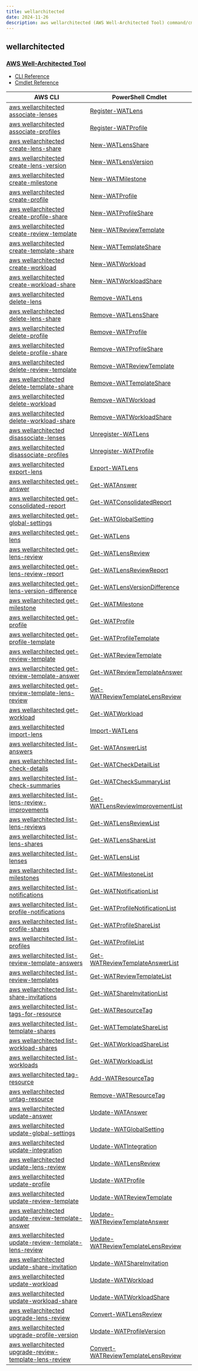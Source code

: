 ```yaml
---
title: wellarchitected
date: 2024-11-26
description: aws wellarchitected (AWS Well-Architected Tool) command/cmdlet list.
---
```


## wellarchitected

### [AWS Well-Architected Tool](https://aws.amazon.com/well-architected-tool/)

* [CLI Reference](https://awscli.amazonaws.com/v2/documentation/api/latest/reference/wellarchitected/index.html)
* [Cmdlet Reference](https://docs.aws.amazon.com/powershell/latest/reference/items/WellArchitected_cmdlets.html)

|AWS CLI|PowerShell Cmdlet|
|----|----|
|[aws wellarchitected associate-lenses](https://awscli.amazonaws.com/v2/documentation/api/latest/reference/wellarchitected/associate-lenses.html)|[Register-WATLens](https://docs.aws.amazon.com/powershell/latest/reference/items/Register-WATLens.html)|
|[aws wellarchitected associate-profiles](https://awscli.amazonaws.com/v2/documentation/api/latest/reference/wellarchitected/associate-profiles.html)|[Register-WATProfile](https://docs.aws.amazon.com/powershell/latest/reference/items/Register-WATProfile.html)|
|[aws wellarchitected create-lens-share](https://awscli.amazonaws.com/v2/documentation/api/latest/reference/wellarchitected/create-lens-share.html)|[New-WATLensShare](https://docs.aws.amazon.com/powershell/latest/reference/items/New-WATLensShare.html)|
|[aws wellarchitected create-lens-version](https://awscli.amazonaws.com/v2/documentation/api/latest/reference/wellarchitected/create-lens-version.html)|[New-WATLensVersion](https://docs.aws.amazon.com/powershell/latest/reference/items/New-WATLensVersion.html)|
|[aws wellarchitected create-milestone](https://awscli.amazonaws.com/v2/documentation/api/latest/reference/wellarchitected/create-milestone.html)|[New-WATMilestone](https://docs.aws.amazon.com/powershell/latest/reference/items/New-WATMilestone.html)|
|[aws wellarchitected create-profile](https://awscli.amazonaws.com/v2/documentation/api/latest/reference/wellarchitected/create-profile.html)|[New-WATProfile](https://docs.aws.amazon.com/powershell/latest/reference/items/New-WATProfile.html)|
|[aws wellarchitected create-profile-share](https://awscli.amazonaws.com/v2/documentation/api/latest/reference/wellarchitected/create-profile-share.html)|[New-WATProfileShare](https://docs.aws.amazon.com/powershell/latest/reference/items/New-WATProfileShare.html)|
|[aws wellarchitected create-review-template](https://awscli.amazonaws.com/v2/documentation/api/latest/reference/wellarchitected/create-review-template.html)|[New-WATReviewTemplate](https://docs.aws.amazon.com/powershell/latest/reference/items/New-WATReviewTemplate.html)|
|[aws wellarchitected create-template-share](https://awscli.amazonaws.com/v2/documentation/api/latest/reference/wellarchitected/create-template-share.html)|[New-WATTemplateShare](https://docs.aws.amazon.com/powershell/latest/reference/items/New-WATTemplateShare.html)|
|[aws wellarchitected create-workload](https://awscli.amazonaws.com/v2/documentation/api/latest/reference/wellarchitected/create-workload.html)|[New-WATWorkload](https://docs.aws.amazon.com/powershell/latest/reference/items/New-WATWorkload.html)|
|[aws wellarchitected create-workload-share](https://awscli.amazonaws.com/v2/documentation/api/latest/reference/wellarchitected/create-workload-share.html)|[New-WATWorkloadShare](https://docs.aws.amazon.com/powershell/latest/reference/items/New-WATWorkloadShare.html)|
|[aws wellarchitected delete-lens](https://awscli.amazonaws.com/v2/documentation/api/latest/reference/wellarchitected/delete-lens.html)|[Remove-WATLens](https://docs.aws.amazon.com/powershell/latest/reference/items/Remove-WATLens.html)|
|[aws wellarchitected delete-lens-share](https://awscli.amazonaws.com/v2/documentation/api/latest/reference/wellarchitected/delete-lens-share.html)|[Remove-WATLensShare](https://docs.aws.amazon.com/powershell/latest/reference/items/Remove-WATLensShare.html)|
|[aws wellarchitected delete-profile](https://awscli.amazonaws.com/v2/documentation/api/latest/reference/wellarchitected/delete-profile.html)|[Remove-WATProfile](https://docs.aws.amazon.com/powershell/latest/reference/items/Remove-WATProfile.html)|
|[aws wellarchitected delete-profile-share](https://awscli.amazonaws.com/v2/documentation/api/latest/reference/wellarchitected/delete-profile-share.html)|[Remove-WATProfileShare](https://docs.aws.amazon.com/powershell/latest/reference/items/Remove-WATProfileShare.html)|
|[aws wellarchitected delete-review-template](https://awscli.amazonaws.com/v2/documentation/api/latest/reference/wellarchitected/delete-review-template.html)|[Remove-WATReviewTemplate](https://docs.aws.amazon.com/powershell/latest/reference/items/Remove-WATReviewTemplate.html)|
|[aws wellarchitected delete-template-share](https://awscli.amazonaws.com/v2/documentation/api/latest/reference/wellarchitected/delete-template-share.html)|[Remove-WATTemplateShare](https://docs.aws.amazon.com/powershell/latest/reference/items/Remove-WATTemplateShare.html)|
|[aws wellarchitected delete-workload](https://awscli.amazonaws.com/v2/documentation/api/latest/reference/wellarchitected/delete-workload.html)|[Remove-WATWorkload](https://docs.aws.amazon.com/powershell/latest/reference/items/Remove-WATWorkload.html)|
|[aws wellarchitected delete-workload-share](https://awscli.amazonaws.com/v2/documentation/api/latest/reference/wellarchitected/delete-workload-share.html)|[Remove-WATWorkloadShare](https://docs.aws.amazon.com/powershell/latest/reference/items/Remove-WATWorkloadShare.html)|
|[aws wellarchitected disassociate-lenses](https://awscli.amazonaws.com/v2/documentation/api/latest/reference/wellarchitected/disassociate-lenses.html)|[Unregister-WATLens](https://docs.aws.amazon.com/powershell/latest/reference/items/Unregister-WATLens.html)|
|[aws wellarchitected disassociate-profiles](https://awscli.amazonaws.com/v2/documentation/api/latest/reference/wellarchitected/disassociate-profiles.html)|[Unregister-WATProfile](https://docs.aws.amazon.com/powershell/latest/reference/items/Unregister-WATProfile.html)|
|[aws wellarchitected export-lens](https://awscli.amazonaws.com/v2/documentation/api/latest/reference/wellarchitected/export-lens.html)|[Export-WATLens](https://docs.aws.amazon.com/powershell/latest/reference/items/Export-WATLens.html)|
|[aws wellarchitected get-answer](https://awscli.amazonaws.com/v2/documentation/api/latest/reference/wellarchitected/get-answer.html)|[Get-WATAnswer](https://docs.aws.amazon.com/powershell/latest/reference/items/Get-WATAnswer.html)|
|[aws wellarchitected get-consolidated-report](https://awscli.amazonaws.com/v2/documentation/api/latest/reference/wellarchitected/get-consolidated-report.html)|[Get-WATConsolidatedReport](https://docs.aws.amazon.com/powershell/latest/reference/items/Get-WATConsolidatedReport.html)|
|[aws wellarchitected get-global-settings](https://awscli.amazonaws.com/v2/documentation/api/latest/reference/wellarchitected/get-global-settings.html)|[Get-WATGlobalSetting](https://docs.aws.amazon.com/powershell/latest/reference/items/Get-WATGlobalSetting.html)|
|[aws wellarchitected get-lens](https://awscli.amazonaws.com/v2/documentation/api/latest/reference/wellarchitected/get-lens.html)|[Get-WATLens](https://docs.aws.amazon.com/powershell/latest/reference/items/Get-WATLens.html)|
|[aws wellarchitected get-lens-review](https://awscli.amazonaws.com/v2/documentation/api/latest/reference/wellarchitected/get-lens-review.html)|[Get-WATLensReview](https://docs.aws.amazon.com/powershell/latest/reference/items/Get-WATLensReview.html)|
|[aws wellarchitected get-lens-review-report](https://awscli.amazonaws.com/v2/documentation/api/latest/reference/wellarchitected/get-lens-review-report.html)|[Get-WATLensReviewReport](https://docs.aws.amazon.com/powershell/latest/reference/items/Get-WATLensReviewReport.html)|
|[aws wellarchitected get-lens-version-difference](https://awscli.amazonaws.com/v2/documentation/api/latest/reference/wellarchitected/get-lens-version-difference.html)|[Get-WATLensVersionDifference](https://docs.aws.amazon.com/powershell/latest/reference/items/Get-WATLensVersionDifference.html)|
|[aws wellarchitected get-milestone](https://awscli.amazonaws.com/v2/documentation/api/latest/reference/wellarchitected/get-milestone.html)|[Get-WATMilestone](https://docs.aws.amazon.com/powershell/latest/reference/items/Get-WATMilestone.html)|
|[aws wellarchitected get-profile](https://awscli.amazonaws.com/v2/documentation/api/latest/reference/wellarchitected/get-profile.html)|[Get-WATProfile](https://docs.aws.amazon.com/powershell/latest/reference/items/Get-WATProfile.html)|
|[aws wellarchitected get-profile-template](https://awscli.amazonaws.com/v2/documentation/api/latest/reference/wellarchitected/get-profile-template.html)|[Get-WATProfileTemplate](https://docs.aws.amazon.com/powershell/latest/reference/items/Get-WATProfileTemplate.html)|
|[aws wellarchitected get-review-template](https://awscli.amazonaws.com/v2/documentation/api/latest/reference/wellarchitected/get-review-template.html)|[Get-WATReviewTemplate](https://docs.aws.amazon.com/powershell/latest/reference/items/Get-WATReviewTemplate.html)|
|[aws wellarchitected get-review-template-answer](https://awscli.amazonaws.com/v2/documentation/api/latest/reference/wellarchitected/get-review-template-answer.html)|[Get-WATReviewTemplateAnswer](https://docs.aws.amazon.com/powershell/latest/reference/items/Get-WATReviewTemplateAnswer.html)|
|[aws wellarchitected get-review-template-lens-review](https://awscli.amazonaws.com/v2/documentation/api/latest/reference/wellarchitected/get-review-template-lens-review.html)|[Get-WATReviewTemplateLensReview](https://docs.aws.amazon.com/powershell/latest/reference/items/Get-WATReviewTemplateLensReview.html)|
|[aws wellarchitected get-workload](https://awscli.amazonaws.com/v2/documentation/api/latest/reference/wellarchitected/get-workload.html)|[Get-WATWorkload](https://docs.aws.amazon.com/powershell/latest/reference/items/Get-WATWorkload.html)|
|[aws wellarchitected import-lens](https://awscli.amazonaws.com/v2/documentation/api/latest/reference/wellarchitected/import-lens.html)|[Import-WATLens](https://docs.aws.amazon.com/powershell/latest/reference/items/Import-WATLens.html)|
|[aws wellarchitected list-answers](https://awscli.amazonaws.com/v2/documentation/api/latest/reference/wellarchitected/list-answers.html)|[Get-WATAnswerList](https://docs.aws.amazon.com/powershell/latest/reference/items/Get-WATAnswerList.html)|
|[aws wellarchitected list-check-details](https://awscli.amazonaws.com/v2/documentation/api/latest/reference/wellarchitected/list-check-details.html)|[Get-WATCheckDetailList](https://docs.aws.amazon.com/powershell/latest/reference/items/Get-WATCheckDetailList.html)|
|[aws wellarchitected list-check-summaries](https://awscli.amazonaws.com/v2/documentation/api/latest/reference/wellarchitected/list-check-summaries.html)|[Get-WATCheckSummaryList](https://docs.aws.amazon.com/powershell/latest/reference/items/Get-WATCheckSummaryList.html)|
|[aws wellarchitected list-lens-review-improvements](https://awscli.amazonaws.com/v2/documentation/api/latest/reference/wellarchitected/list-lens-review-improvements.html)|[Get-WATLensReviewImprovementList](https://docs.aws.amazon.com/powershell/latest/reference/items/Get-WATLensReviewImprovementList.html)|
|[aws wellarchitected list-lens-reviews](https://awscli.amazonaws.com/v2/documentation/api/latest/reference/wellarchitected/list-lens-reviews.html)|[Get-WATLensReviewList](https://docs.aws.amazon.com/powershell/latest/reference/items/Get-WATLensReviewList.html)|
|[aws wellarchitected list-lens-shares](https://awscli.amazonaws.com/v2/documentation/api/latest/reference/wellarchitected/list-lens-shares.html)|[Get-WATLensShareList](https://docs.aws.amazon.com/powershell/latest/reference/items/Get-WATLensShareList.html)|
|[aws wellarchitected list-lenses](https://awscli.amazonaws.com/v2/documentation/api/latest/reference/wellarchitected/list-lenses.html)|[Get-WATLensList](https://docs.aws.amazon.com/powershell/latest/reference/items/Get-WATLensList.html)|
|[aws wellarchitected list-milestones](https://awscli.amazonaws.com/v2/documentation/api/latest/reference/wellarchitected/list-milestones.html)|[Get-WATMilestoneList](https://docs.aws.amazon.com/powershell/latest/reference/items/Get-WATMilestoneList.html)|
|[aws wellarchitected list-notifications](https://awscli.amazonaws.com/v2/documentation/api/latest/reference/wellarchitected/list-notifications.html)|[Get-WATNotificationList](https://docs.aws.amazon.com/powershell/latest/reference/items/Get-WATNotificationList.html)|
|[aws wellarchitected list-profile-notifications](https://awscli.amazonaws.com/v2/documentation/api/latest/reference/wellarchitected/list-profile-notifications.html)|[Get-WATProfileNotificationList](https://docs.aws.amazon.com/powershell/latest/reference/items/Get-WATProfileNotificationList.html)|
|[aws wellarchitected list-profile-shares](https://awscli.amazonaws.com/v2/documentation/api/latest/reference/wellarchitected/list-profile-shares.html)|[Get-WATProfileShareList](https://docs.aws.amazon.com/powershell/latest/reference/items/Get-WATProfileShareList.html)|
|[aws wellarchitected list-profiles](https://awscli.amazonaws.com/v2/documentation/api/latest/reference/wellarchitected/list-profiles.html)|[Get-WATProfileList](https://docs.aws.amazon.com/powershell/latest/reference/items/Get-WATProfileList.html)|
|[aws wellarchitected list-review-template-answers](https://awscli.amazonaws.com/v2/documentation/api/latest/reference/wellarchitected/list-review-template-answers.html)|[Get-WATReviewTemplateAnswerList](https://docs.aws.amazon.com/powershell/latest/reference/items/Get-WATReviewTemplateAnswerList.html)|
|[aws wellarchitected list-review-templates](https://awscli.amazonaws.com/v2/documentation/api/latest/reference/wellarchitected/list-review-templates.html)|[Get-WATReviewTemplateList](https://docs.aws.amazon.com/powershell/latest/reference/items/Get-WATReviewTemplateList.html)|
|[aws wellarchitected list-share-invitations](https://awscli.amazonaws.com/v2/documentation/api/latest/reference/wellarchitected/list-share-invitations.html)|[Get-WATShareInvitationList](https://docs.aws.amazon.com/powershell/latest/reference/items/Get-WATShareInvitationList.html)|
|[aws wellarchitected list-tags-for-resource](https://awscli.amazonaws.com/v2/documentation/api/latest/reference/wellarchitected/list-tags-for-resource.html)|[Get-WATResourceTag](https://docs.aws.amazon.com/powershell/latest/reference/items/Get-WATResourceTag.html)|
|[aws wellarchitected list-template-shares](https://awscli.amazonaws.com/v2/documentation/api/latest/reference/wellarchitected/list-template-shares.html)|[Get-WATTemplateShareList](https://docs.aws.amazon.com/powershell/latest/reference/items/Get-WATTemplateShareList.html)|
|[aws wellarchitected list-workload-shares](https://awscli.amazonaws.com/v2/documentation/api/latest/reference/wellarchitected/list-workload-shares.html)|[Get-WATWorkloadShareList](https://docs.aws.amazon.com/powershell/latest/reference/items/Get-WATWorkloadShareList.html)|
|[aws wellarchitected list-workloads](https://awscli.amazonaws.com/v2/documentation/api/latest/reference/wellarchitected/list-workloads.html)|[Get-WATWorkloadList](https://docs.aws.amazon.com/powershell/latest/reference/items/Get-WATWorkloadList.html)|
|[aws wellarchitected tag-resource](https://awscli.amazonaws.com/v2/documentation/api/latest/reference/wellarchitected/tag-resource.html)|[Add-WATResourceTag](https://docs.aws.amazon.com/powershell/latest/reference/items/Add-WATResourceTag.html)|
|[aws wellarchitected untag-resource](https://awscli.amazonaws.com/v2/documentation/api/latest/reference/wellarchitected/untag-resource.html)|[Remove-WATResourceTag](https://docs.aws.amazon.com/powershell/latest/reference/items/Remove-WATResourceTag.html)|
|[aws wellarchitected update-answer](https://awscli.amazonaws.com/v2/documentation/api/latest/reference/wellarchitected/update-answer.html)|[Update-WATAnswer](https://docs.aws.amazon.com/powershell/latest/reference/items/Update-WATAnswer.html)|
|[aws wellarchitected update-global-settings](https://awscli.amazonaws.com/v2/documentation/api/latest/reference/wellarchitected/update-global-settings.html)|[Update-WATGlobalSetting](https://docs.aws.amazon.com/powershell/latest/reference/items/Update-WATGlobalSetting.html)|
|[aws wellarchitected update-integration](https://awscli.amazonaws.com/v2/documentation/api/latest/reference/wellarchitected/update-integration.html)|[Update-WATIntegration](https://docs.aws.amazon.com/powershell/latest/reference/items/Update-WATIntegration.html)|
|[aws wellarchitected update-lens-review](https://awscli.amazonaws.com/v2/documentation/api/latest/reference/wellarchitected/update-lens-review.html)|[Update-WATLensReview](https://docs.aws.amazon.com/powershell/latest/reference/items/Update-WATLensReview.html)|
|[aws wellarchitected update-profile](https://awscli.amazonaws.com/v2/documentation/api/latest/reference/wellarchitected/update-profile.html)|[Update-WATProfile](https://docs.aws.amazon.com/powershell/latest/reference/items/Update-WATProfile.html)|
|[aws wellarchitected update-review-template](https://awscli.amazonaws.com/v2/documentation/api/latest/reference/wellarchitected/update-review-template.html)|[Update-WATReviewTemplate](https://docs.aws.amazon.com/powershell/latest/reference/items/Update-WATReviewTemplate.html)|
|[aws wellarchitected update-review-template-answer](https://awscli.amazonaws.com/v2/documentation/api/latest/reference/wellarchitected/update-review-template-answer.html)|[Update-WATReviewTemplateAnswer](https://docs.aws.amazon.com/powershell/latest/reference/items/Update-WATReviewTemplateAnswer.html)|
|[aws wellarchitected update-review-template-lens-review](https://awscli.amazonaws.com/v2/documentation/api/latest/reference/wellarchitected/update-review-template-lens-review.html)|[Update-WATReviewTemplateLensReview](https://docs.aws.amazon.com/powershell/latest/reference/items/Update-WATReviewTemplateLensReview.html)|
|[aws wellarchitected update-share-invitation](https://awscli.amazonaws.com/v2/documentation/api/latest/reference/wellarchitected/update-share-invitation.html)|[Update-WATShareInvitation](https://docs.aws.amazon.com/powershell/latest/reference/items/Update-WATShareInvitation.html)|
|[aws wellarchitected update-workload](https://awscli.amazonaws.com/v2/documentation/api/latest/reference/wellarchitected/update-workload.html)|[Update-WATWorkload](https://docs.aws.amazon.com/powershell/latest/reference/items/Update-WATWorkload.html)|
|[aws wellarchitected update-workload-share](https://awscli.amazonaws.com/v2/documentation/api/latest/reference/wellarchitected/update-workload-share.html)|[Update-WATWorkloadShare](https://docs.aws.amazon.com/powershell/latest/reference/items/Update-WATWorkloadShare.html)|
|[aws wellarchitected upgrade-lens-review](https://awscli.amazonaws.com/v2/documentation/api/latest/reference/wellarchitected/upgrade-lens-review.html)|[Convert-WATLensReview](https://docs.aws.amazon.com/powershell/latest/reference/items/Convert-WATLensReview.html)|
|[aws wellarchitected upgrade-profile-version](https://awscli.amazonaws.com/v2/documentation/api/latest/reference/wellarchitected/upgrade-profile-version.html)|[Update-WATProfileVersion](https://docs.aws.amazon.com/powershell/latest/reference/items/Update-WATProfileVersion.html)|
|[aws wellarchitected upgrade-review-template-lens-review](https://awscli.amazonaws.com/v2/documentation/api/latest/reference/wellarchitected/upgrade-review-template-lens-review.html)|[Convert-WATReviewTemplateLensReview](https://docs.aws.amazon.com/powershell/latest/reference/items/Convert-WATReviewTemplateLensReview.html)|

